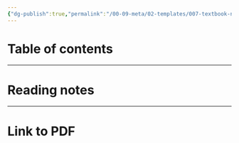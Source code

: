 ```yaml
---
{"dg-publish":true,"permalink":"/00-09-meta/02-templates/007-textbook-note-template/"}
---
```



# Table of contents 

--- 
# Reading notes

---
# Link to PDF